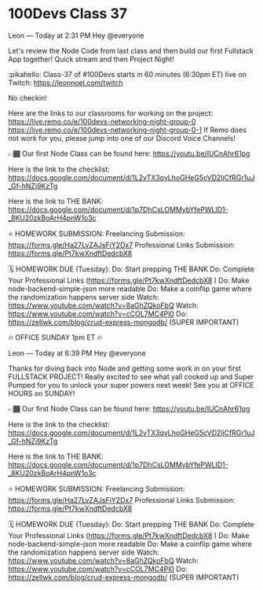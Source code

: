 # 100Devs Class 37

Leon — Today at 2:31 PM
Hey @everyone 

Let's review the Node Code from last class and then build our first Fullstack App together! Quick stream and then Project Night!

:pikahello: Class-37 of #100Devs starts in 60 minutes (6:30pm ET) live on Twitch: https://leonnoel.com/twitch

No checkin! 

Here are the links to our classrooms for working on the project: 
https://live.remo.co/e/100devs-networking-night-group-0
https://live.remo.co/e/100devs-networking-night-group-0-1
If Remo does not work for you, please jump into one of our Discord Voice Channels!


👉🏾 Our first Node Class can be found here: https://youtu.be/IUCnAhr61pg
 

Here is the link to the checklist: https://docs.google.com/document/d/1L2vTX3qvLhoGHeG5cVD2ljCfRGr1uJ_Gf-hNZj9KzTg

Here is the link to THE BANK: https://docs.google.com/document/d/1p7DhCsLOMMybYfePWLlD1-_8KU20zkBoArH4pnW1o3c

⭐️ HOMEWORK SUBMISSION:
Freelancing Submission: https://forms.gle/Ha27LvZAJsFiY2Dx7 
Professional Links Submission: https://forms.gle/Pt7kwXndftDedcbX8

🗓️ HOMEWORK DUE (Tuesday):
Do: Start prepping THE BANK
Do: Complete Your Professional Links (https://forms.gle/Pt7kwXndftDedcbX8
)
Do: Make node-backend-simple-json more readable
Do: Make a coinflip game where the randomization happens server side
Watch: https://www.youtube.com/watch?v=8aGhZQkoFbQ
Watch: https://www.youtube.com/watch?v=cCOL7MC4Pl0
Do: https://zellwk.com/blog/crud-express-mongodb/ (SUPER IMPORTANT)
 

🔥 OFFICE SUNDAY 1pm ET  🔥

Leon — Today at 6:39 PM
Hey @everyone 

Thanks for diving back into Node and getting some work in on your first FULLSTACK PROJECT! Really excited to see what yall cooked up and Super Pumped for you to unlock your super powers next week! See you at OFFICE HOURS on SUNDAY! 


👉🏾 Our first Node Class can be found here: https://youtu.be/IUCnAhr61pg
 

Here is the link to the checklist: https://docs.google.com/document/d/1L2vTX3qvLhoGHeG5cVD2ljCfRGr1uJ_Gf-hNZj9KzTg

Here is the link to THE BANK: https://docs.google.com/document/d/1p7DhCsLOMMybYfePWLlD1-_8KU20zkBoArH4pnW1o3c

⭐️ HOMEWORK SUBMISSION:
Freelancing Submission: https://forms.gle/Ha27LvZAJsFiY2Dx7 
Professional Links Submission: https://forms.gle/Pt7kwXndftDedcbX8

🗓️ HOMEWORK DUE (Tuesday):
Do: Start prepping THE BANK
Do: Complete Your Professional Links (https://forms.gle/Pt7kwXndftDedcbX8
)
Do: Make node-backend-simple-json more readable
Do: Make a coinflip game where the randomization happens server side
Watch: https://www.youtube.com/watch?v=8aGhZQkoFbQ
Watch: https://www.youtube.com/watch?v=cCOL7MC4Pl0
Do: https://zellwk.com/blog/crud-express-mongodb/ (SUPER IMPORTANT)

